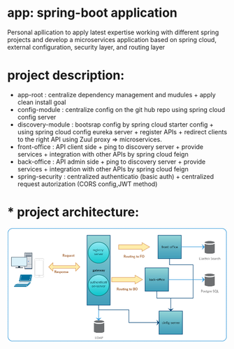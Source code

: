 # app: spring-boot application
Personal apllication to apply latest expertise working with different spring projects and develop a microservices application based on spring cloud, external configuration, security layer, and routing layer  

# project description:
* app-root : centralize dependency management and mudules + apply clean install goal 
* config-module : centralize config on the git hub repo using spring cloud config server
* discovery-module : bootsrap config by spring cloud starter config + using spring cloud config eureka server + register APIs + redirect clients to the right API using Zuul proxy => microservices.
* front-office : API client side + ping to discovery server + provide services + integration with other APIs by spring cloud feign
* back-office : API admin side + ping to discovery server + provide services + integration with other APIs by spring cloud feign
* spring-security : centralized authenticatio (basic auth) + centralized request autorization (CORS config,JWT method)

# * project architecture:
![Screenshot](images/app-project.PNG)
